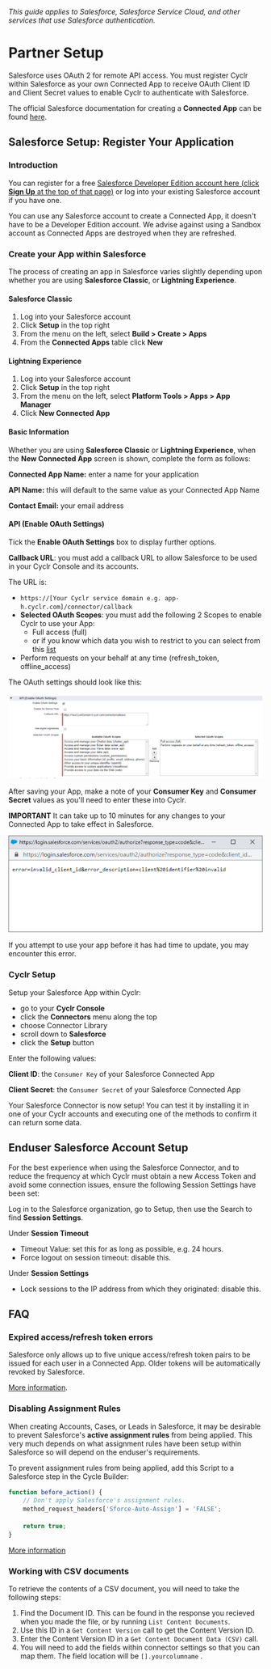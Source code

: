 
*This guide applies to Salesforce, Salesforce Service Cloud, and other services that use Salesforce authentication.*

# Partner Setup

Salesforce uses OAuth 2 for remote API access. You must register Cyclr within Salesforce as your own Connected App to receive OAuth Client ID and Client Secret values to enable Cyclr to authenticate with Salesforce.

The official Salesforce documentation for creating a **Connected App** can be found [here](https://help.salesforce.com/articleView?id=connected_app_create.htm).

## Salesforce Setup: Register Your Application

### Introduction

You can register for a free [Salesforce Developer Edition account here (click **Sign Up** at the top of that page)](https://developer.salesforce.com/) or log into your existing Salesforce account if you have one. 

You can use any Salesforce account to create a Connected App, it doesn't have to be a Developer Edition account.
We advise against using a Sandbox account as Connected Apps are destroyed when they are refreshed.

### Create your App within Salesforce

The process of creating an app in Salesforce varies slightly depending upon whether you are using **Salesforce Classic**, or **Lightning Experience**.

#### Salesforce Classic 
1. Log into your Salesforce account
2. Click **Setup** in the top right
3. From the menu on the left, select **Build > Create > Apps**
4. From the **Connected Apps** table click **New**

#### Lightning Experience
1. Log into your Salesforce account
2. Click **Setup** in the top right
3. From the menu on the left, select **Platform Tools  >  Apps  >  App Manager**
4. Click **New Connected App**

#### Basic Information

Whether you are using **Salesforce Classic** or **Lightning Experience**, when the **New Connected App** screen is shown, complete the form as follows:

**Connected App Name:** enter a name for your application

**API Name:** this will default to the same value as your Connected App Name

**Contact Email:** your email address

#### API (Enable OAuth Settings)

Tick the **Enable OAuth Settings** box to display further options.

**Callback URL**: you must add a callback URL to allow Salesforce to be used in your Cyclr Console and its accounts.

The URL is:

- ``https://[Your Cyclr service domain e.g. app-h.cyclr.com]/connector/callback``
- **Selected OAuth Scopes**: you must add the following 2 Scopes to enable Cyclr to use your App:
    - Full access (full)
    - or if you know which data you wish to restrict to you can select from this [list](https://help.salesforce.com/articleView?id=sf.remoteaccess_oauth_tokens_scopes.htm&type=5)
- Perform requests on your behalf at any time (refresh\_token, offline\_access)

The OAuth settings should look like this:

![Salesforce OAuth Partner Setup](./images/salesforce-partner-setup-oauth.png)

After saving your App, make a note of your **Consumer Key** and **Consumer Secret** values as you'll need to enter these into Cyclr.

**IMPORTANT** It can take up to 10 minutes for any changes to your Connected App to take effect in Salesforce.

![Salesforce Update Error](./images/salesforce_update_error.png)

If you attempt to use your app before it has had time to update, you may encounter this error.

### Cyclr Setup

Setup your Salesforce App within Cyclr:

- go to your **Cyclr Console**
- click the **Connectors** menu along the top
- choose Connector Library
- scroll down to **Salesforce**
- click the **Setup** button

Enter the following values:

**Client ID**: the ``Consumer Key`` of your Salesforce Connected App

**Client Secret**: the ``Consumer Secret`` of your Salesforce Connected App

Your Salesforce Connector is now setup! You can test it by installing it in one of your Cyclr accounts and executing one of the methods to confirm it can return some data.

## Enduser Salesforce Account Setup

For the best experience when using the Salesforce Connector, and to reduce the frequency at which Cyclr must obtain a new Access Token and avoid some connection issues, ensure the following Session Settings have been set:

Log in to the Salesforce organization, go to Setup, then use the Search to find **Session Settings**.

Under **Session Timeout**
- Timeout Value: set this for as long as possible, e.g. 24 hours.
- Force logout on session timeout: disable this.

Under **Session Settings**
- Lock sessions to the IP address from which they originated: disable this.

## FAQ

### Expired access/refresh token errors

Salesforce only allows up to five unique access/refresh token pairs to be issued for each user in a Connected App. Older tokens will be automatically revoked by Salesforce. 

[More information](https://help.salesforce.com/articleView?id=remoteaccess_request_manage.htm).

### Disabling Assignment Rules

When creating Accounts, Cases, or Leads in Salesforce, it may be desirable to prevent Salesforce's **active assignment rules** from being applied.  This very much depends on what assignment rules have been setup within Salesforce so will depend on the enduser's requirements.

To prevent assignment rules from being applied, add this Script to a Salesforce step in the Cycle Builder:

```javascript
function before_action() {
    // Don't apply Salesforce's assignment rules.
    method_request_headers['Sforce-Auto-Assign'] = 'FALSE';

    return true;
}
```
[More information](https://developer.salesforce.com/docs/atlas.en-us.api_rest.meta/api_rest/headers_autoassign.htm)

### Working with CSV documents

To retrieve the contents of a CSV document, you will need to take the following steps:

1. Find the Document ID.  This can be found in the response you recieved when you made the file, or by running ``List Content Documents``.
2. Use this ID in a ``Get Content Version`` call to get the Content Version ID.
3. Enter the Content Version ID in a ``Get Content Document Data (CSV)`` call.
4. You will need to add the fields within connector settings so that you can map them.  The field location will be ``[].yourcolumname`` .

